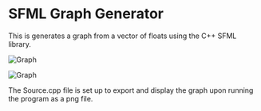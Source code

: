 # SFML Graph Generator
This is generates a graph from a vector of floats using the C++ SFML library. 

![Graph](https://user-images.githubusercontent.com/82299803/158018677-58e1f0ce-1d5e-416a-9c47-28edf0d3db66.png)

![Graph](https://user-images.githubusercontent.com/82299803/158019055-03191f28-3cba-498f-9b98-bf440ab8bf3a.png)

The Source.cpp file is set up to export and display the graph upon running the program as a png file.
